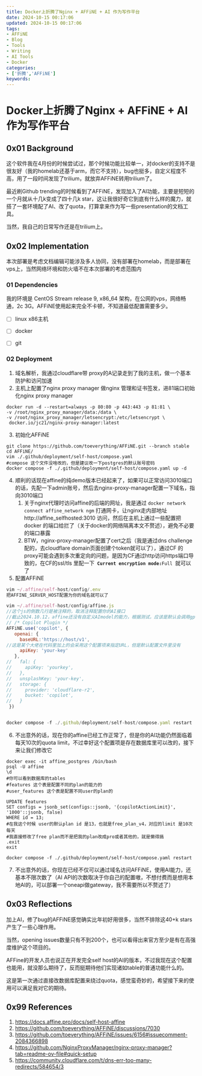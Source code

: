 ```yaml
---
title: Docker上折腾了Nginx + AFFiNE + AI 作为写作平台
date: 2024-10-15 00:17:06
updated: 2024-10-15 00:17:06
tags:
- AFFiNE
- Blog
- Tools
- Writing
- AI Tools
- Docker
categories: 
- ['折腾','AFFiNE']
keywords:
---
```

# Docker上折腾了Nginx + AFFiNE + AI 作为写作平台

## 0x01 Background



这个软件我在4月份的时候尝试过，那个时候功能比较单一，对docker的支持不是很友好（我的homelab还基于arm，而它不支持），bug也挺多，自定义程度不高，用了一段时间发现了trilium，就放弃AFFiNE转用trilium了。

最近刷Github trending的时候看到了AFFiNE，发现加入了AI功能，主要是短短的一个月就从十几k变成了四十几k star，这让我很好奇它到底有什么样的魔力，就搭了一套环境配了AI、改了quota，打算拿来作为写一些presentation的文档工具。

当然，我自己的日常写作还是在trilium上。



## 0x02 Implementation

本次部署是考虑文档编辑可能涉及多人协同，没有部署在homelab，而是部署在vps上，当然网络环境和防火墙不在本次部署的考虑范围内

### 01 Dependencies

我的环境是 CentOS Stream release 9, x86\_64 架构，在公网的vps，网络畅通，2c 3G。AFFiNE使用起来完全不卡顿，不知道最低配置需要多少。

* [ ] linux x86主机
* [ ] docker
* [ ] git





### 02 Deployment



1. 域名解析，我通过cloudflare带 proxy的A记录走到了我的主机，做一个基本防护和访问加速 
2. 主机上配置了nginx proxy manager 做nginx 管理和证书签发，进81端口初始化nginx proxy manager

```
docker run -d --restart=always -p 80:80 -p 443:443 -p 81:81 \ 
-v /root/nginx_proxy_manager/data:/data \ 
-v /root/nginx_proxy_manager/letsencrypt:/etc/letsencrypt \ 
 docker.io/jc21/nginx-proxy-manager:latest
```

3. 初始化AFFiNE

```
git clone https://github.com/toeverything/AFFiNE.git --branch stable
cd AFFiNE/
vim ./.github/deployment/self-host/compose.yaml
#compose 这个文件没啥改的，但是建议改一下postgres的默认账号密码
docker compose -f ./.github/deployment/self-host/compose.yaml up -d

```

4. 顺利的话现在affine的纯demo版本已经起来了，如果可以正常访问3010端口的话，先配一下admin账号，然后去nginx-proxy-manager配置一下域名，指向3010端口
   1. 关于nginx代理时访问affine的后端的网址，我是通过 `docker network connect affine_network ngm` 打通网卡，让nginx走内部地址http://affine\_selfhosted:3010 访问，然后在主机上通过一些配置把docker 的端口给拦了（关于docker的网络隔离本文不赘述），避免不必要的端口暴露
   2. BTW，nginx-proxy-manager配置了cert之后（我是通过dns challenge配的，去cloudflare domain页面创建个token就可以了），通过CF 的 proxy可能会遇到多次重定向的问题，是因为CF通过http访问https端口导致的，在CF的ssl/tls 里配一下` `**`Current encryption mode:`**`Full `就可以了
5. 配置AFFiNE

```javascript
vim ~/.affine/self-host/config/.env
把AFFINE_SERVER_HOST配置为你的域名就可以了

vim ~/.affine/self-host/config/affine.js
//这个js的倒数几行是被注释的，取消注释配置你的AI接口
//截止2024.10.12，affine还没有自定义AImodel的能力，根据测试，应该是默认会调用gpt-4o模型
// /* Copilot Plugin */
AFFiNE.use('copilot', {
   openai: {
     baseURL:'https://host/v1',
//这是某个大佬在代码里加上的会采用这个配置项来指定URL，但是默认配置文件里没有
     apiKey: 'your-key'
   },
//   fal: {
//     apiKey: 'yourkey',
//   },
//   unsplashKey: 'your-key',
//   storage: {
//     provider: 'cloudflare-r2',
//     bucket: 'copilot',
//   }
 })


docker compose -f ./.github/deployment/self-host/compose.yaml restart 
```

6. 不出意外的话，现在你的affine已经工作正常了，但是你的AI功能仍然面临着每天10次的quota limit，不过幸好这个配置项是存在数据库里可以改的，接下来让我们修改它

```
docker exec -it affine_postgres /bin/bash
psql -U affine
\d
#你可以看到数据库的tables
#features 这个表是配置不同的plan的能力的
#user_features 这个表是配置不同user的plan的

UPDATE features
SET configs = jsonb_set(configs::jsonb, '{copilotActionLimit}', '1000'::jsonb, false)
WHERE id = 13;
#在我这个时候 user的默认plan id 是13，也就是free_plan_v4，对应的limit 是10次每天
#我直接修改了free plan而不是把我的plan改成pro或者其他的，就是懒得搞
.exit
exit

docker compose -f ./.github/deployment/self-host/compose.yaml restart
```

7. 不出意外的话，你现在已经不仅可以通过域名访问AFFiNE，使用AI能力，还基本不限次数了（AI API的次数取决于你自己的配置嗷，不想付费而是想用本地AI的，可以部署一个oneapi做gateway，我不需要所以不赘述了）

## 0x03 Reflections



加上AI，修了bug的AFFiNE感觉确实比年初好用很多，当然不排除这40+k stars 产生了一些心理作用。

当然，opening issues数量只有不到200个，也可以看得出来官方至少是有在高强度维护这个项目的。

AFFine的开发人员也说正在开发完全self host的AI的版本，不过我现在这个配置也能用，就没那么期待了，反而挺期待他们实现诸如table的普通功能什么的。

这是第一次通过直接改数据库配置来绕过quota，感觉蛮奇妙的，希望接下来的使用可以满足我对它的期待。





## 0x99 References



1. https://docs.affine.pro/docs/self-host-affine
2. https://github.com/toeverything/AFFiNE/discussions/7030
3. https://github.com/toeverything/AFFiNE/issues/6156#issuecomment-2084366898
4. https://github.com/NginxProxyManager/nginx-proxy-manager?tab=readme-ov-file#quick-setup
5. https://community.cloudflare.com/t/dns-err-too-many-redirects/584654/3
